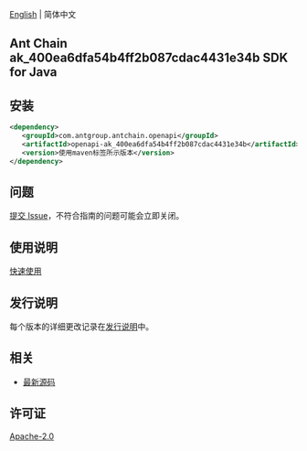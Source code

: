 [English](README.md) | 简体中文

## Ant Chain ak_400ea6dfa54b4ff2b087cdac4431e34b SDK for Java

## 安装

```xml
<dependency>
   <groupId>com.antgroup.antchain.openapi</groupId>
   <artifactId>openapi-ak_400ea6dfa54b4ff2b087cdac4431e34b</artifactId>
   <version>使用maven标签所示版本</version>
</dependency>
```

## 问题

[提交 Issue](https://github.com/alipay/antchain-openapi-prod-sdk/issues/new)，不符合指南的问题可能会立即关闭。

## 使用说明

[快速使用](https://github.com/alipay/antchain-openapi-prod-sdk)

## 发行说明

每个版本的详细更改记录在[发行说明](./ChangeLog.txt)中。

## 相关

- [最新源码](https://github.com/alipay/antchain-openapi-prod-sdk/)

## 许可证

[Apache-2.0](http://www.apache.org/licenses/LICENSE-2.0)
